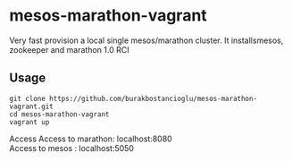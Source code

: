 # mesos-marathon-vagrant
Very fast provision a local single mesos/marathon cluster.
It installsmesos, zookeeper and marathon 1.0 RCI
## Usage 
```shell
git clone https://github.com/burakbostancioglu/mesos-marathon-vagrant.git
cd mesos-marathon-vagrant
vagrant up
```
Access
Access to marathon:  localhost:8080  
Access to mesos : localhost:5050   

